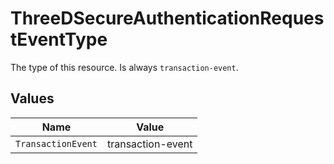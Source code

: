 # ThreeDSecureAuthenticationRequestEventType

The type of this resource. Is always `transaction-event`.


## Values

| Name               | Value              |
| ------------------ | ------------------ |
| `TransactionEvent` | transaction-event  |